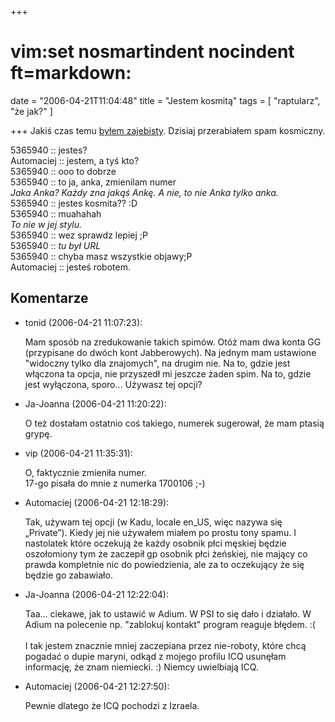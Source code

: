 +++
# vim:set nosmartindent nocindent ft=markdown:
date = "2006-04-21T11:04:48"
title = "Jestem kosmitą"
tags = [ "raptularz", "że jak?" ]

+++
Jakiś czas temu [byłem
zajebisty](/2005/12/07/jestem-zajebisty/). Dzisiaj
przerabiałem spam kosmiczny.

<!--more-->

5365940 :: jestes?  
Automaciej :: jestem, a tyś kto?  
5365940 :: ooo to dobrze  
5365940 :: to ja, anka, zmienilam numer  
_Jaka Anka? Każdy zna jakąś Ankę. A nie, to nie Anka tylko anka._  
5365940 :: jestes kosmita?? :D  
5365940 :: muahahah  
_To nie w jej stylu._  
5365940 :: wez sprawdz lepiej ;P  
5365940 :: _tu był URL_  
5365940 :: chyba masz wszystkie objawy;P  
Automaciej :: jesteś robotem.

## Komentarze

* tonid (2006-04-21 11:07:23): <p>Mam sposób na zredukowanie takich spimów. Otóż
  mam dwa konta GG (przypisane do dwóch kont Jabberowych). Na jednym mam
  ustawione &quot;widoczny tylko dla znajomych&quot;, na drugim nie. Na to,
  gdzie jest włączona ta opcja, nie przyszedł mi jeszcze żaden spim. Na to,
  gdzie jest wyłączona, sporo... Używasz tej opcji?</p>
* Ja-Joanna (2006-04-21 11:20:22): <p>O też dostałam ostatnio coś takiego,
  numerek sugerował, że mam ptasią grypę.</p>
* vip (2006-04-21 11:35:31): <p>O, faktycznie zmieniła numer. <br />17-go pisała
  do mnie z numerka 1700106 ;-)</p>
* Automaciej (2006-04-21 12:18:29): <p>Tak, używam tej opcji (w Kadu, locale
  en_US, więc nazywa się „Private”). Kiedy jej nie używałem miałem po prostu
  tony spamu. I nastolatek które oczekują że każdy osobnik płci męskiej będzie
  oszołomiony tym że zaczepił gp osobnik płci żeńskiej, nie mający co prawda
  kompletnie nic do powiedzienia, ale za to oczekujący że się będzie go
  zabawiało.</p>
* Ja-Joanna (2006-04-21 12:22:04): <p>Taa... ciekawe, jak to ustawić w Adium. W
  PSI to się dało i działało. W Adium na polecenie np. &quot;zablokuj
  kontakt&quot; program reaguje błędem. :( <br /> <br />I tak jestem znacznie
  mniej zaczepiana przez nie-roboty, które chcą pogadać o dupie maryni, odkąd z
  mojego profilu ICQ usunęłam informację, że znam niemiecki. :) Niemcy
  uwielbiają ICQ.</p>
* Automaciej (2006-04-21 12:27:50): <p>Pewnie dlatego że ICQ pochodzi z
  Izraela.</p>
